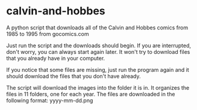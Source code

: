 # calvin-and-hobbes
A python script that downloads all of the Calvin and Hobbes comics from 1985 to 1995 from gocomics.com

Just run the script and the downloads should begin. If you are interrupted, don't worry, you can always start again later. It won't try to download files that you already have in your computer. 

If you notice that some files are missing, just run the program again and it should download the files that you don't have already.

The script will download the images into the folder it is in. It organizes the files in 11 folders, one for each year. The files are downloaded in the following format: yyyy-mm-dd.png
